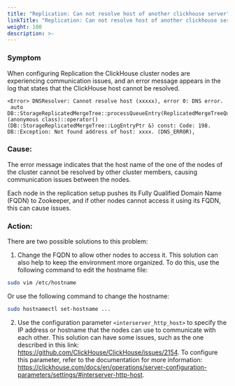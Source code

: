 ```yaml
---
title: "Replication: Can not resolve host of another clickhouse server"
linkTitle: "Replication: Can not resolve host of another clickhouse server"
weight: 100
description: >-
---
```


### Symptom

When configuring Replication the ClickHouse cluster nodes are experiencing communication issues, and an error message appears in the log that states that the ClickHouse host cannot be resolved.

```
<Error> DNSResolver: Cannot resolve host (xxxxx), error 0: DNS error.
 auto DB::StorageReplicatedMergeTree::processQueueEntry(ReplicatedMergeTreeQueue::SelectedEntryPtr)::(anonymous class)::operator()(DB::StorageReplicatedMergeTree::LogEntryPtr &) const: Code: 198. DB::Exception: Not found address of host: xxxx. (DNS_ERROR),
```

### Cause:

The error message indicates that the host name of the one of the nodes of the cluster cannot be resolved by other cluster members, causing communication issues between the nodes.

Each node in the replication setup pushes its Fully Qualified Domain Name (FQDN) to Zookeeper, and if other nodes cannot access it using its FQDN, this can cause issues.

### Action:

There are two possible solutions to this problem:

1. Change the FQDN to allow other nodes to access it. This solution can also help to keep the environment more organized. To do this, use the following command to edit the hostname file:

```sh
sudo vim /etc/hostname
```

Or use the following command to change the hostname:

```sh
sudo hostnamectl set-hostname ...
```

2. Use the configuration parameter `<interserver_http_host>` to specify the IP address or hostname that the nodes can use to communicate with each other. This solution can have some issues, such as the one described in this link: https://github.com/ClickHouse/ClickHouse/issues/2154.
   To configure this parameter, refer to the documentation for more information: https://clickhouse.com/docs/en/operations/server-configuration-parameters/settings/#interserver-http-host.
